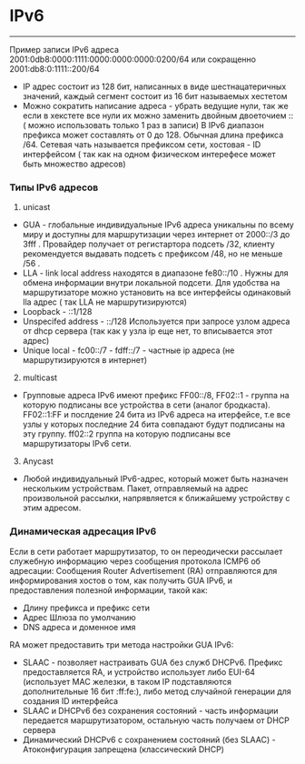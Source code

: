 # IPv6
_ _ _

Пример записи IPv6 адреса 2001:0db8:0000:1111:0000:0000:0000:0200/64 или сокращенно 2001:db8:0:1111::200/64
- IP адрес состоит из 128 бит, написанных в виде шестнацатеричных значений, каждый сегмент состоит из 16 бит называемых хестетом
- Можно сократить написание адреса - убрать  ведущие нули, так же если в хекстете все нули их можно заменить двойным двоеточием :: ( можно использовать только 1 раз в записи)
В IPv6 диапазон префикса может составлять от 0 до 128. Обычная длина префикса /64. Сетевая чать называется префиксом сети, хостовая - ID интерфейсом ( так как на одном физическом интерефесе может быть множество адресов)

### Типы IPv6 адресов
1. unicast
- GUA - глобальные индивидуальные IPv6 адреса уникальны по всему миру и доступны для маршрутизации через интернет от 2000::/3 до 3fff . Провайдер получает от регистартора подсеть /32, клиенту рекомендуется выдавать подсеть с префиксом /48, но не меньше /56 .
- LLA - link local address находятся в диапазоне fe80::/10 . Нужны для обмена информации внутри локальной подсети. Для удобства на маршрутизаторе можно установить на все интерфейсы одинаковый lla адрес ( так LLA не маршрутизируются)
- Loopback - ::1/128
- Unspecifed address - ::/128 Используется при запросе узлом адреса от dhcp сервера (так как у узла ip еще нет, то вписывается этот адрес)
- Unique local - fc00::/7 - fdff::/7 - частные ip адреса (не маршрутизируются в интернет)
2. multicast
- Групповые адреса IPv6 имеют префикс FF00::/8, FF02::1 - группа на которую подписаны все устройства в сети (аналог бродкаста). FF02::1:FF и послдение 24 бита из IPv6 адреса на итерфейсе, т.е все узлы у которых последние 24 бита совпадают будут подписаны на эту группу. ff02::2 группа на которую подписаны все маршрутизаторы IPv6 сети.
3. Anycast
- Любой индивидуальный IPv6-адрес, который может быть назначен нескольким устройствам. Пакет, отправляемый на адрес произвольной рассылки, напрявляется к ближайшему устройству с этим адресом.

### Динамическая адресация IPv6
Если в сети работает маршрутизатор, то он переодически рассылает служебную информацию через сообщения протокола ICMP6 об адресации:
Сообщения Router Advertisement (RA) отправляются для информирования хостов о том, как получить GUA IPv6, и предоставления полезной информации, такой как:
- Длину префикса и префикс сети
- Адрес Шлюза по умолчанию
- DNS адреса и доменное имя

RA может предоставить три метода настройки GUA IPv6:
- SLAAC - позволяет настраивать GUA без служб DHCPv6. Префикс предоставляется RA, и устройство использует либо EUI-64 (использует MAC железки, в таком IP подставляются дополнительные 16 бит :ff:fe:), либо метод случайной генерации для создания ID интерфейса
- SLAAC и DHCPv6 без сохранения состояний - часть информации передается маршрутизатором, остальную часть получаем от DHCP сервера
- Динамический DHCPv6 с сохранением состояний (без SLAAC) - Атоконфигурация запрещена (классический DHCP)
